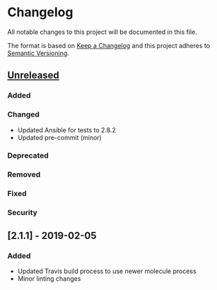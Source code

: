 # Changelog
All notable changes to this project will be documented in this file.

The format is based on [Keep a Changelog](http://keepachangelog.com/en/1.0.0/)
and this project adheres to [Semantic Versioning](http://semver.org/spec/v2.0.0.html).

## [Unreleased]
### Added
### Changed
- Updated Ansible for tests to 2.8.2
- Updated pre-commit (minor)
### Deprecated
### Removed
### Fixed
### Security

## [2.1.1] - 2019-02-05
### Added
- Updated Travis build process to use newer molecule process
- Minor linting changes

[Unreleased]: https://github.com/bdellegrazie/ansible-role-ca-certificates/compare/v2.1.0..HEAD
[v2.1.0]: https://github.com/bdellegrazie/ansible-role-ca-certificates/compare/v2.0.0..v2.1.0
[v2.0.0]: https://github.com/bdellegrazie/ansible-role-ca-certificates/compare/v1.0.1..v2.0.0
[v1.0.1]: https://github.com/bdellegrazie/ansible-role-ca-certificates/compare/v1.0.0..v1.0.1
[v1.0.0]: https://github.com/bdellegrazie/ansible-role-ca-certificates/compare/v0.9.0..v1.0.0
[v0.9.0]: https://github.com/bdellegrazie/ansible-role-ca-certificates/compare/..v0.9.0
